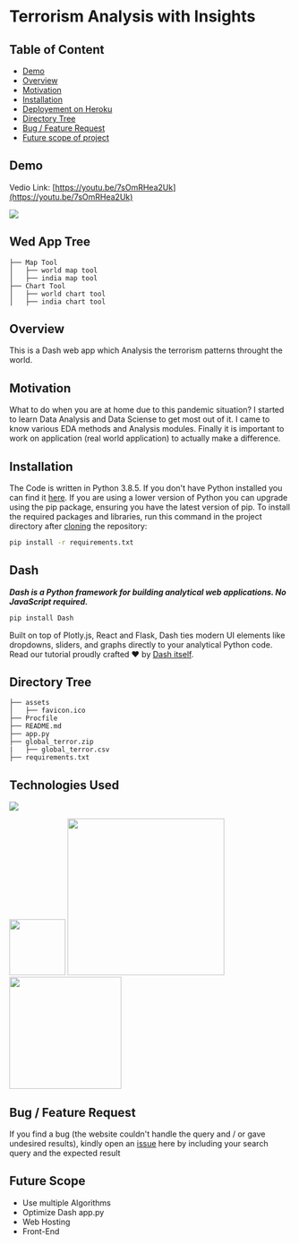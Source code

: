 # Terrorism Analysis with Insights
## Table of Content
  * [Demo](#demo)
  * [Overview](#overview)
  * [Motivation](#motivation)
  * [Installation](#installation)
  * [Deployement on Heroku](#deployement-on-heroku)
  * [Directory Tree](#directory-tree)
  * [Bug / Feature Request](#bug---feature-request)
  * [Future scope of project](#future-scope)


## Demo
Vedio Link: [https://youtu.be/7sOmRHea2Uk](https://youtu.be/7sOmRHea2Uk)

[![](https://i.imgur.com/Ei98Kdk.png?1)](https://youtu.be/7sOmRHea2Uk)
## Wed App Tree
```
├── Map Tool
│   ├── world map tool
│   ├── india map tool
├── Chart Tool
│   ├── world chart tool
│   ├── india chart tool

```


## Overview
This is a Dash web app which Analysis the terrorism patterns throught the world.

## Motivation
What to do when you are at home due to this pandemic situation? I started to learn Data Analysis and Data Sciense to get most out of it. I came to know various EDA methods and Analysis modules. Finally it is important to work on application (real world application) to actually make a difference.

## Installation
The Code is written in Python 3.8.5. If you don't have Python installed you can find it [here](https://www.python.org/downloads/). If you are using a lower version of Python you can upgrade using the pip package, ensuring you have the latest version of pip. To install the required packages and libraries, run this command in the project directory after [cloning](https://github.com/jyothiprakashpanaik/Terrorism-Analysis-with-Insights) the repository:
```bash
pip install -r requirements.txt
```

## Dash
***Dash is a Python framework for building analytical web applications. No JavaScript required.***
```bash
pip install Dash
```

Built on top of Plotly.js, React and Flask, Dash ties modern UI elements like dropdowns, sliders, and graphs directly to your analytical Python code. Read our tutorial proudly crafted ❤️ by [Dash itself](https://pypi.org/project/dash/).

## Directory Tree 
```
├── assets
│   ├── favicon.ico
├── Procfile
├── README.md
├── app.py
├── global_terror.zip
|   ├── global_terror.csv
├── requirements.txt
```

## Technologies Used

![](https://forthebadge.com/images/badges/made-with-python.svg)

[<img target="_blank" src="https://rapids.ai/assets/images/Plotly_Dash_logo.png" width=100>](https://plotly.com/dash/) [<img target="_blank" src="https://number1.co.za/wp-content/uploads/2017/10/gunicorn_logo-300x85.png" width=280>](https://gunicorn.org) [<img target="_blank" src="https://upload.wikimedia.org/wikipedia/commons/thumb/e/ed/Pandas_logo.svg/1200px-Pandas_logo.svg.png" width=200>](https://pandas.pydata.org/) 


## Bug / Feature Request

If you find a bug (the website couldn't handle the query and / or gave undesired results), kindly open an [issue](https://github.com/jyothiprakashpanaik/Terrorism-Analysis-with-Insights/issuess) here by including your search query and the expected result

## Future Scope

* Use multiple Algorithms
* Optimize Dash app.py
* Web Hosting
* Front-End 
